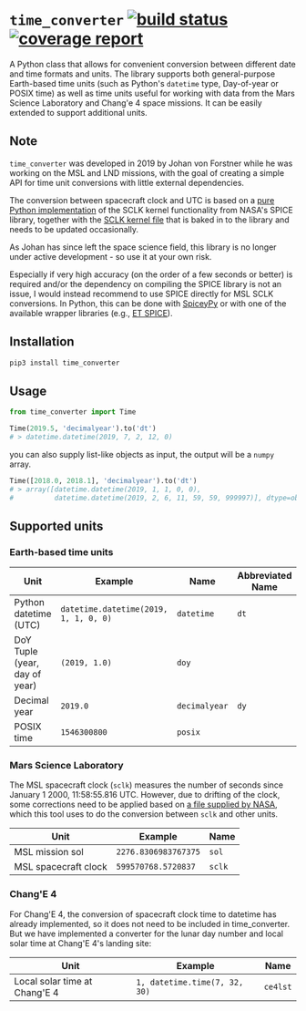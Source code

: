 # `time_converter` [![build status](https://gitlab.physik.uni-kiel.de/ET/time_converter/badges/master/build.svg)](https://gitlab.physik.uni-kiel.de/ET/time_converter/commits/master) [![coverage report](https://gitlab.physik.uni-kiel.de/ET/time_converter/badges/master/coverage.svg)](http://et.page.physik.uni-kiel.de/time_converter/coverage/)

A Python class that allows for convenient conversion between different date and time formats and units.
The library supports both general-purpose Earth-based time units (such as Python's `datetime` type, Day-of-year or
POSIX time) as well as time units useful for working with data from the Mars Science Laboratory and Chang'e 4 space
missions. It can be easily extended to support additional units.

## Note

`time_converter` was developed in 2019 by Johan von Forstner while he was working on the MSL and LND missions,
with the goal of creating a simple API for time unit conversions with little external dependencies.

The conversion between spacecraft clock and UTC is based on a
[pure Python implementation](https://gitlab.physik.uni-kiel.de/ET/time_converter/-/blob/master/time_converter/converters/msl/chronos.py)
of the SCLK kernel functionality from NASA's SPICE library, together with the
[SCLK kernel file](https://gitlab.physik.uni-kiel.de/ET/time_converter/-/blob/master/time_converter/converters/msl/msl.tsc)
that is baked in to the library and needs to be updated occasionally.

As Johan has since left the space science field, this library is no longer under active development - so use it at
your own risk.

Especially if very high accuracy (on the order of a few seconds or better) is required and/or the dependency on 
compiling the SPICE library is not an issue, I would instead recommend to use SPICE directly for MSL SCLK conversions.
In Python, this can be done with [SpiceyPy](https://github.com/AndrewAnnex/SpiceyPy) or with one of the available
wrapper libraries (e.g., [ET SPICE](https://gitlab.physik.uni-kiel.de/ET/et_spice)).

## Installation
```python
pip3 install time_converter
```

## Usage
```python
from time_converter import Time

Time(2019.5, 'decimalyear').to('dt')
# > datetime.datetime(2019, 7, 2, 12, 0)
```

you can also supply list-like objects as input, the output will be a `numpy` array.
```python
Time([2018.0, 2018.1], 'decimalyear').to('dt')
# > array([datetime.datetime(2019, 1, 1, 0, 0),
#          datetime.datetime(2019, 2, 6, 11, 59, 59, 999997)], dtype=object)
```

## Supported units

### Earth-based time units

| Unit                          | Example                               | Name          | Abbreviated Name |
|-------------------------------|---------------------------------------|---------------|------------------|
| Python datetime (UTC)         | `datetime.datetime(2019, 1, 1, 0, 0)` | `datetime`    | `dt`             |
| DoY Tuple (year, day of year) | `(2019, 1.0)`                         | `doy`         |                  |
| Decimal year                  | `2019.0`                              | `decimalyear` | `dy`             |
| POSIX time                    | `1546300800`                          | `posix`       |                  |

### Mars Science Laboratory

The MSL spacecraft clock (`sclk`) measures the number of seconds since January 1 2000, 11:58:55.816 UTC. However, due to
drifting of the clock, some corrections need to be applied based on
[a file supplied by NASA](https://naif.jpl.nasa.gov/pub/naif/MSL/kernels/sclk/msl.tsc),
which this tool uses to do the conversion between `sclk` and other units.

| Unit                 | Example              | Name   |
|----------------------|----------------------|--------|
| MSL mission sol      | `2276.8306983767375` | `sol`  |
| MSL spacecraft clock | `599570768.5720837`  | `sclk` |

### Chang'E 4

For Chang'E 4, the conversion of spacecraft clock time to datetime has already implemented, so it does not need to be
included in time_converter. But we have implemented a converter for the lunar day number and local solar time at
Chang'E 4's landing site:

| Unit                           | Example                       | Name       |
|--------------------------------|-------------------------------|------------|
| Local solar time at Chang'E 4  | `1, datetime.time(7, 32, 30)` | `ce4lst`   |